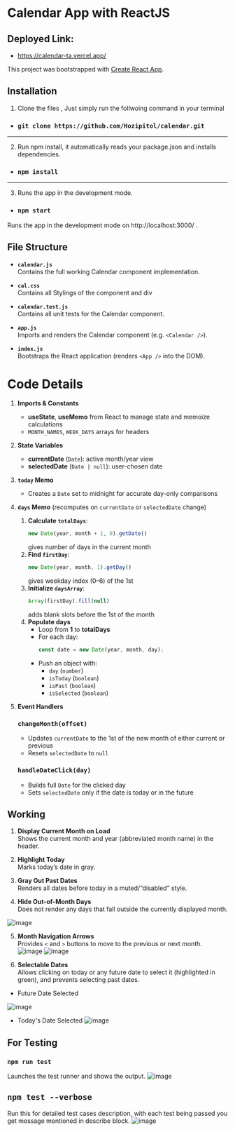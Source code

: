 # Calendar App with ReactJS

## Deployed Link: 
 - https://calendar-ta.vercel.app/

This project was bootstrapped with [Create React App](https://github.com/facebook/create-react-app).

##  Installation

1. Clone the files , Just simply run the follwoing command in your terminal
- ### `git clone https://github.com/Hozipitol/calendar.git`
-----------------------------------------
2. Run npm install, it automatically reads your package.json and installs dependencies.
- ### `npm install`
----------------------------------------
3. Runs the app in the development mode.
- ### `npm start`
Runs the app in the development mode on http://localhost:3000/ .

## File Structure

- **`calendar.js`**  
  Contains the full working Calendar component implementation.  

- **`cal.css`**  
  Contains all Stylings of the component and div

- **`calendar.test.js`**  
  Contains all unit tests for the Calendar component.  

- **`app.js`**  
  Imports and renders the Calendar component (e.g. `<Calendar />`).  

- **`index.js`**  
  Bootstraps the React application (renders `<App />` into the DOM).  

# Code Details

1. **Imports & Constants**
   - **useState**, **useMemo** from React to manage state and memoize calculations  
   - `MONTH_NAMES`, `WEEK_DAYS` arrays for headers  

2. **State Variables**
   - **currentDate** (`Date`): active month/year view  
   - **selectedDate** (`Date | null`): user-chosen date  

3. **`today` Memo**
   - Creates a `Date` set to midnight for accurate day-only comparisons  

4. **`days` Memo** (recomputes on `currentDate` or `selectedDate` change)  
   1. **Calculate `totalDays`**:  
      ```js
      new Date(year, month + 1, 0).getDate()
      ```  
      gives number of days in the current month  
   2. **Find `firstDay`**:  
      ```js
      new Date(year, month, 1).getDay()
      ```  
      gives weekday index (0–6) of the 1st  
   3. **Initialize `daysArray`**:  
      ```js
      Array(firstDay).fill(null)
      ```  
      adds blank slots before the 1st of the month  
   4. **Populate days**  
      - Loop from **1** to **totalDays**  
      - For each day:
        ```js
        const date = new Date(year, month, day);
        ```
      - Push an object with:
        - `day` (`number`)
        - `isToday` (`boolean`)
        - `isPast` (`boolean`)
        - `isSelected` (`boolean`)
  
5. **Event Handlers**

   ### `changeMonth(offset)`
   - Updates `currentDate` to the 1st of the new month of either current or previous
   - Resets `selectedDate` to `null`  

   ### `handleDateClick(day)`
   - Builds full `Date` for the clicked day  
   - Sets `selectedDate` only if the date is today or in the future  


## Working
1. **Display Current Month on Load**  
  Shows the current month and year (abbreviated month name) in the header.

2. **Highlight Today**  
  Marks today’s date in gray.

3. **Gray Out Past Dates**  
  Renders all dates before today in a muted/“disabled” style.

4. **Hide Out-of-Month Days**  
  Does not render any days that fall outside the currently displayed month.

![image](https://github.com/user-attachments/assets/dac64221-b2d6-4651-9e42-8f43012261d7)


5. **Month Navigation Arrows**  
  Provides `<` and `>` buttons to move to the previous or next month.
![image](https://github.com/user-attachments/assets/bc63f15c-377e-4056-904e-7cd85dff47eb)
![image](https://github.com/user-attachments/assets/65a68e30-43ee-4a95-b1c0-c31a9eee22ac)


6. **Selectable Dates**  
  Allows clicking on today or any future date to select it (highlighted in green), and prevents selecting past dates.
- Future Date Selected
  
![image](https://github.com/user-attachments/assets/e61a80ce-ddce-4caf-afd6-30f60c78958d)

- Today's Date Selected
![image](https://github.com/user-attachments/assets/a4d605a1-e94f-4ca8-ac84-e94585a3dd89)



## For Testing
### `npm run test`
Launches the test runner and shows the output.
![image](https://github.com/user-attachments/assets/f66c6a01-11bf-42dc-85ce-c8b94d593f2a)


## `npm test --verbose`
Run this for detailed test cases description, with each test being passed you get message mentioned in describe block.
![image](https://github.com/user-attachments/assets/3193663c-9171-4ff4-a8ff-407b9af3a772)



